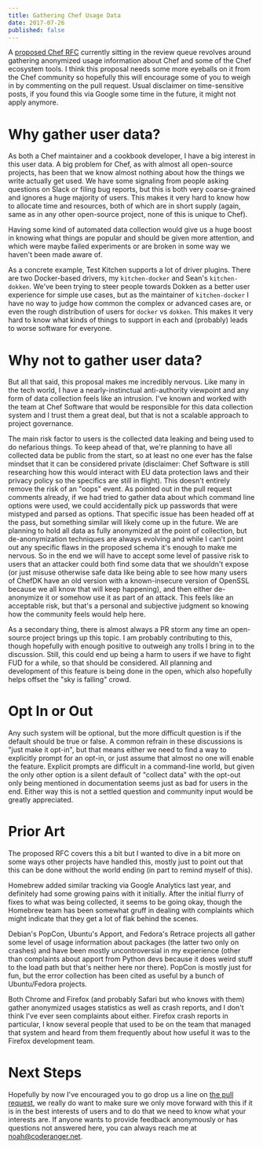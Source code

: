 ```yaml
---
title: Gathering Chef Usage Data
date: 2017-07-26
published: false
---
```


A [proposed Chef RFC](https://github.com/chef/chef-rfc/pull/269) currently
sitting in the review queue revolves around gathering anonymized usage information
about Chef and some of the Chef ecosystem tools. I think this proposal needs
some more eyeballs on it from the Chef community so hopefully this will encourage
some of you to weigh in by commenting on the pull request. Usual disclaimer on
time-sensitive posts, if you found this via Google some time in the future,
it might not apply anymore.

# Why gather user data?

As both a Chef maintainer and a cookbook developer, I have a big interest in this
user data. A big problem for Chef, as with almost all open-source projects, has
been that we know almost nothing about how the things we write actually get used.
We have some signaling from people asking questions on Slack or filing bug
reports, but this is both very coarse-grained and ignores a huge majority of
users. This makes it very hard to know how to allocate time and resources, both
of which are in short supply (again, same as in any other open-source project,
none of this is unique to Chef).

Having some kind of automated data collection would give us a huge boost in
knowing what things are popular and should be given more attention, and which
were maybe failed experiments or are broken in some way we haven't been made
aware of.

As a concrete example, Test Kitchen supports a lot of driver plugins. There are
two Docker-based drivers, my `kitchen-docker` and Sean's `kitchen-dokken`. We've
been trying to steer people towards Dokken as a better user experience for
simple use cases, but as the maintainer of `kitchen-docker` I have no way to
judge how common the complex or advanced cases are, or even the rough distribution
of users for `docker` vs `dokken`. This makes it very hard to know what kinds
of things to support in each and (probably) leads to worse software for everyone.

# Why not to gather user data?

But all that said, this proposal makes me incredibly nervous. Like many in the
tech world, I have a nearly-instinctual anti-authority viewpoint and any form
of data collection feels like an intrusion. I've known and worked with the team
at Chef Software that would be responsible for this data collection system and
I trust them a great deal, but that is not a scalable approach to project
governance.

The main risk factor to users is the collected data leaking and being used to
do nefarious things. To keep ahead of that, we're planning to have all collected
data be public from the start, so at least no one ever has the false mindset that
it can be considered private (disclaimer: Chef Software is still researching
how this would interact with EU data protection laws and their privacy policy so
the specifics are still in flight). This doesn't entirely remove the risk of an
"oops" event. As pointed out in the pull request comments already, if we had
tried to gather data about which command line options were used, we could
accidentally pick up passwords that were mistyped and parsed as options. That
specific issue has been headed off at the pass, but something similar will likely
come up in the future. We are planning to hold all data as fully anonymized at
the point of collection, but de-anonymization techniques are always evolving and
while I can't point out any specific flaws in the proposed schema it's enough to
make me nervous. So in the end we will have to accept some level of passive risk
to users that an attacker could both find some data that we shouldn't expose (or
just misuse otherwise safe data like being able to see how many users of ChefDK
have an old version with a known-insecure version of OpenSSL because we all know
that will keep happening), and then either de-anonymize it or somehow use it as
part of an attack. This feels like an acceptable risk, but that's a personal and
subjective judgment so knowing how the community feels would help here.

As a secondary thing, there is almost always a PR storm any time an open-source
project brings up this topic. I am probably contributing to this, though hopefully
with enough positive to outweigh any trolls I bring in to the discussion. Still,
this could end up being a harm to users if we have to fight FUD for a while, so
that should be considered. All planning and development of this feature is being
done in the open, which also hopefully helps offset the "sky is falling" crowd.

# Opt In or Out

Any such system will be optional, but the more difficult question is if the
default should be true or false. A common refrain in these discussions is "just
make it opt-in", but that means either we need to find a way to explicitly
prompt for an opt-in, or just assume that almost no one will enable the feature.
Explicit prompts are difficult in a command-line world, but given the only other
option is a silent default of "collect data" with the opt-out only being
mentioned in documentation seems just as bad for users in the end. Either way
this is not a settled question and community input would be greatly appreciated.

# Prior Art

The proposed RFC covers this a bit but I wanted to dive in a bit more on some
ways other projects have handled this, mostly just to point out that this can
be done without the world ending (in part to remind myself of this).

Homebrew added similar tracking via Google Analytics last year, and definitely
had some growing pains with it initially. After the initial flurry of fixes to
what was being collected, it seems to be going okay, though the Homebrew team
has been somewhat gruff in dealing with complaints which might indicate that they
get a lot of flak behind the scenes.

Debian's PopCon, Ubuntu's Apport, and Fedora's Retrace projects all gather some
level of usage information about packages (the latter two only on crashes) and
have been mostly uncontroversial in my experience (other than complaints about
apport from Python devs because it does weird stuff to the load path but that's
neither here nor there). PopCon is mostly just for fun, but the error collection
has been cited as useful by a bunch of Ubuntu/Fedora projects.

Both Chrome and Firefox (and probably Safari but who knows with them) gather
anonymized usages statistics as well as crash reports, and I don't think I've
ever seen complaints about either. Firefox crash reports in particular, I know
several people that used to be on the team that managed that system and heard
from them frequently about how useful it was to the Firefox development team.

# Next Steps

Hopefully by now I've encouraged you to go drop us a line on [the pull request](https://github.com/chef/chef-rfc/pull/269),
we really do want to make sure we only move forward with this if it is in the
best interests of users and to do that we need to know what your interests are.
If anyone wants to provide feedback anonymously or has questions not answered here,
you can always reach me at <a href="&#x6d;&#97;&#x69;&#108;&#x74;&#111;&#x3a;&#110;&#111;&#x61;&#104;&#x40;&#x63;&#x6f;&#x64;&#101;&#114;&#x61;&#110;&#103;&#101;&#x72;&#46;&#110;&#x65;&#x74;">&#110;&#x6f;&#97;&#x68;&#x40;&#x63;&#111;&#100;&#101;&#x72;&#x61;&#x6e;&#x67;&#x65;&#114;&#46;&#110;&#x65;&#x74;</a>.

